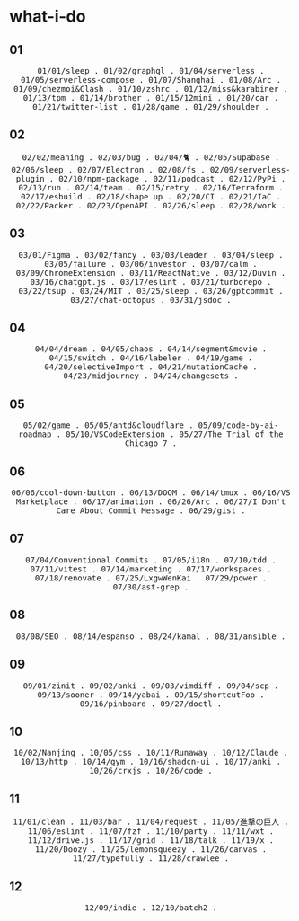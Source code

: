 # what-i-do

## 01
<p align="center">
  <samp>
    <span>01/01/sleep</span> .
    <span>01/02/graphql</span> .
    <span>01/04/serverless</span> .
    <span>01/05/serverless-compose</span> .
    <span>01/07/Shanghai</span> .
    <span>01/08/Arc</span> .
    <span>01/09/chezmoi&Clash</span> .
    <span>01/10/zshrc</span> .
    <span>01/12/miss&karabiner</span> .
    <span>01/13/tpm</span> .
    <span>01/14/brother</span> .
    <span>01/15/12mini</span> .
    <span>01/20/car</span> .
    <span>01/21/twitter-list</a></span> .
    <span>01/28/game</span> .
    <span>01/29/shoulder</span> .
  </samp>
</p>

## 02
<p align="center">
  <samp>
    <span>02/02/meaning</span> .
    <span>02/03/bug</span> .
    <span>02/04/🐈</span> .
    <span>02/05/Supabase</span> .
    <span>02/06/sleep</span> .
    <span>02/07/Electron</span> .
    <span>02/08/fs</span> .
    <span>02/09/serverless-plugin</span> .
    <span>02/10/npm-package</span> .
    <span>02/11/podcast</span> .
    <span>02/12/PyPi</span> .
    <span>02/13/run</span> .
    <span>02/14/team</span> .
    <span>02/15/retry</span> .
    <span>02/16/Terraform</span> .
    <span>02/17/esbuild</span> .
    <span>02/18/shape up</span> .
    <span>02/20/CI</span> .
    <span>02/21/IaC</span> .
    <span>02/22/Packer</span> .
    <span>02/23/OpenAPI</span> .
    <span>02/26/sleep</span> .
    <span>02/28/work</span> .
  </samp>
</p>

## 03
<p align="center">
  <samp>
    <span>03/01/Figma</span> .
    <span>03/02/fancy</span> .
    <span>03/03/leader</span> .
    <span>03/04/sleep</span> .
    <span>03/05/failure</span> .
    <span>03/06/investor</span> .
    <span>03/07/calm</span> .
    <span>03/09/ChromeExtension</span> .
    <span>03/11/ReactNative</span> .
    <span>03/12/Duvin</span> .
    <span>03/16/chatgpt.js</span> .
    <span>03/17/eslint</span> .
    <span>03/21/turborepo</span> .
    <span>03/22/tsup</span> .
    <span>03/24/MIT</span> .
    <span>03/25/sleep</span> .
    <span>03/26/gptcommit</span> .
    <span>03/27/chat-octopus</span> .
    <span>03/31/jsdoc</span> .
  </samp>
</p>

## 04

<p align="center">
  <samp>
    <span>04/04/dream</span> .
    <span>04/05/chaos</span> .
    <span>04/14/segment&movie</span> .
    <span>04/15/switch</span> .
    <span>04/16/labeler</span> .
    <span>04/19/game</span> .
    <span>04/20/selectiveImport</span> .
    <span>04/21/mutationCache</span> .
    <span>04/23/midjourney</span> .
    <span>04/24/changesets</span> .
  </samp>
</p>

## 05

<p align="center">
  <samp>
    <span>05/02/game</span> .
    <span>05/05/antd&cloudflare</span> .
    <span>05/09/code-by-ai-roadmap</span> .
    <span>05/10/VSCodeExtension</span> .
    <span>05/27/The Trial of the Chicago 7</span> .
  </samp>
</p>

## 06

<p align="center">
  <samp>
    <span>06/06/cool-down-button</span> .
    <span>06/13/DOOM</span> .
    <span>06/14/tmux</span> .
    <span>06/16/VS Marketplace</span> .
    <span>06/17/animation</span> .
    <span>06/26/Arc</span> .
    <span>06/27/I Don't Care About Commit Message</span> .
    <span>06/29/gist</span> .
  </samp>
</p>

## 07

<p align="center">
  <samp>
    <span>07/04/Conventional Commits</span> .
    <span>07/05/i18n</span> .
    <span>07/10/tdd</span> .
    <span>07/11/vitest</span> .
    <span>07/14/marketing</span> .
    <span>07/17/workspaces</span> .
    <span>07/18/renovate</span> .
    <span>07/25/LxgwWenKai</span> .
    <span>07/29/power</span> .
    <span>07/30/ast-grep</span> .
  </samp>
</p>

## 08

<p align="center">
  <samp>
    <span>08/08/SEO</span> .
    <span>08/14/espanso</span> .
    <span>08/24/kamal</span> .
    <span>08/31/ansible</span> .
  </samp>
</p>

## 09

<p align="center">
  <samp>
    <span>09/01/zinit</span> .
    <span>09/02/anki</span> .
    <span>09/03/vimdiff</span> .
    <span>09/04/scp</span> .
    <span>09/13/sooner</span> .
    <span>09/14/yabai</span> .
    <span>09/15/shortcutFoo</span> .
    <span>09/16/pinboard</span> .
    <span>09/27/doctl</span> .
  </samp>
</p>

## 10

<p align="center">
  <samp>
    <span>10/02/Nanjing</span> .
    <span>10/05/css</span> .
    <span>10/11/Runaway</span> .
    <span>10/12/Claude</span> .
    <span>10/13/http</span> .
    <span>10/14/gym</span> .
    <span>10/16/shadcn-ui</span> .
    <span>10/17/anki</span> .
    <span>10/26/crxjs</span> .
    <span>10/26/code</span> .
  </samp>
</p>

## 11

<p align="center">
  <samp>
    <span>11/01/clean</span> .
    <span>11/03/bar</span> .
    <span>11/04/request</span> .
    <span>11/05/進撃の巨人</span> .
    <span>11/06/eslint</span> .
    <span>11/07/fzf</span> .
    <span>11/10/party</span> .
    <span>11/11/wxt</span> .
    <span>11/12/drive.js</span> .
    <span>11/17/grid</span> .
    <span>11/18/talk</span> .
    <span>11/19/x</span> .
    <span>11/20/Doozy</span> .
    <span>11/25/lemonsqueezy</span> .
    <span>11/26/canvas</span> .
    <span>11/27/typefully</span> .
    <span>11/28/crawlee</span> .
  </samp>
</p>

## 12

<p align="center">
  <samp>
    <span>12/09/indie</span> .
    <span>12/10/batch2</span> .
  </samp>
</p>